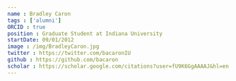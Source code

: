 ```yaml
---
name : Bradley Caron
tags : ['alumni']
ORCID : true
position : Graduate Student at Indiana University
startDate: 09/01/2012
image : /img/BradleyCaron.jpg
twitter : https://twitter.com/bacaronIU
github : https://github.com/bacaron
scholar : https://scholar.google.com/citations?user=fU9K6GgAAAAJ&hl=en
---
```

